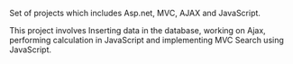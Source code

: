 Set of projects which includes Asp.net, MVC, AJAX and JavaScript.

This project involves Inserting data in the database, working on Ajax, performing calculation in JavaScript and implementing MVC Search using JavaScript.
